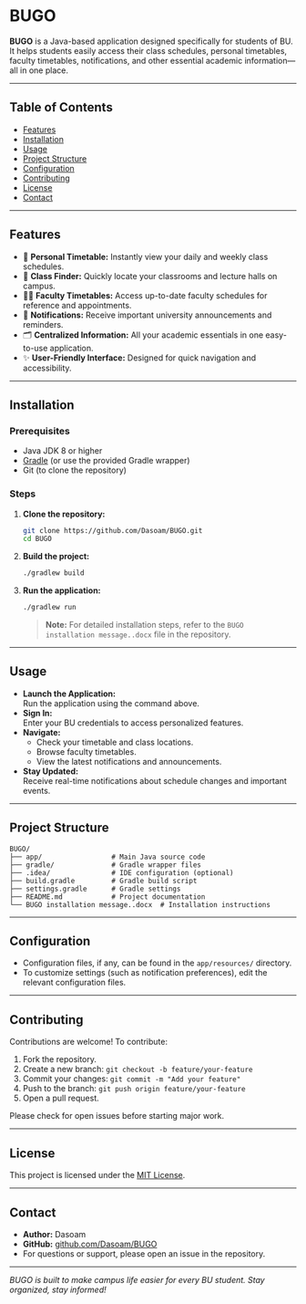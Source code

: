 
# BUGO

**BUGO** is a Java-based application designed specifically for students of BU.  
It helps students easily access their class schedules, personal timetables, faculty timetables, notifications, and other essential academic information—all in one place.

---

## Table of Contents

- [Features](#features)
- [Installation](#installation)
- [Usage](#usage)
- [Project Structure](#project-structure)
- [Configuration](#configuration)
- [Contributing](#contributing)
- [License](#license)
- [Contact](#contact)

---

## Features

- 📅 **Personal Timetable:** Instantly view your daily and weekly class schedules.
- 🏫 **Class Finder:** Quickly locate your classrooms and lecture halls on campus.
- 👨‍🏫 **Faculty Timetables:** Access up-to-date faculty schedules for reference and appointments.
- 🔔 **Notifications:** Receive important university announcements and reminders.
- 🗂️ **Centralized Information:** All your academic essentials in one easy-to-use application.
- ✨ **User-Friendly Interface:** Designed for quick navigation and accessibility.

---

## Installation

### Prerequisites

- Java JDK 8 or higher
- [Gradle](https://gradle.org/) (or use the provided Gradle wrapper)
- Git (to clone the repository)

### Steps

1. **Clone the repository:**
   ```bash
   git clone https://github.com/Dasoam/BUGO.git
   cd BUGO
   ```

2. **Build the project:**
   ```bash
   ./gradlew build
   ```

3. **Run the application:**
   ```bash
   ./gradlew run
   ```

   > **Note:** For detailed installation steps, refer to the `BUGO installation message..docx` file in the repository.

---

## Usage

- **Launch the Application:**  
  Run the application using the command above.
- **Sign In:**  
  Enter your BU credentials to access personalized features.
- **Navigate:**  
  - Check your timetable and class locations.
  - Browse faculty timetables.
  - View the latest notifications and announcements.
- **Stay Updated:**  
  Receive real-time notifications about schedule changes and important events.

---

## Project Structure

```
BUGO/
├── app/                 # Main Java source code
├── gradle/              # Gradle wrapper files
├── .idea/               # IDE configuration (optional)
├── build.gradle         # Gradle build script
├── settings.gradle      # Gradle settings
├── README.md            # Project documentation
└── BUGO installation message..docx  # Installation instructions
```

---

## Configuration

- Configuration files, if any, can be found in the `app/resources/` directory.
- To customize settings (such as notification preferences), edit the relevant configuration files.

---

## Contributing

Contributions are welcome! To contribute:

1. Fork the repository.
2. Create a new branch: `git checkout -b feature/your-feature`
3. Commit your changes: `git commit -m "Add your feature"`
4. Push to the branch: `git push origin feature/your-feature`
5. Open a pull request.

Please check for open issues before starting major work.

---

## License

This project is licensed under the [MIT License](LICENSE).

---

## Contact

- **Author:** Dasoam
- **GitHub:** [github.com/Dasoam/BUGO](https://github.com/Dasoam/BUGO)
- For questions or support, please open an issue in the repository.

---

*BUGO is built to make campus life easier for every BU student. Stay organized, stay informed!*
